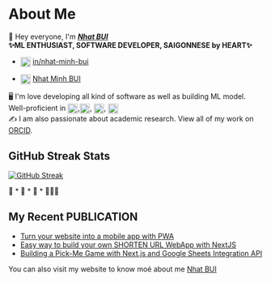 # About Me

👋 Hey everyone, I'm ***[Nhat BUI](https://portfolio-update-rho.vercel.app/)*** <br>
**✨ML ENTHUSIAST, SOFTWARE DEVELOPER, SAIGONNESE by HEART✨**

- <img align="center" src="https://encrypted-tbn0.gstatic.com/images?q=tbn:ANd9GcRQYTYe0ckRXlaTcdYC-zFm4lKeDL8OhcB0OiZkb3rJdUTotfm5nmVYoL__0g&s" title = "LinkedIN" alt="" height="20" /> [in/nhat-minh-bui](https://www.linkedin.com/in/nhat-minh-bui-9142561b7/) 


- <img align="center" src="https://upload.wikimedia.org/wikipedia/commons/0/06/ORCID_iD.svg" title = "ORCID" alt="" width="20" /> [Nhat Minh BUI](https://orcid.org/0009-0000-8532-7464)

🖥️ I'm love developing all kind of software as well as building ML model. <br>
Well-proficient in <img align="center" src="https://upload.wikimedia.org/wikipedia/commons/c/c3/Python-logo-notext.svg" title = "Python" alt="" width="20" />,<img align="center" src="https://cdn4.iconfinder.com/data/icons/logos-and-brands/512/181_Java_logo_logos-1024.png" title = "JAVA" alt="" width="20" />, <img align="center" src="https://upload.wikimedia.org/wikipedia/commons/thumb/1/18/ISO_C%2B%2B_Logo.svg/1822px-ISO_C%2B%2B_Logo.svg.png" title = "C/C++" alt="" width="20" />, <img align="center" src="https://upload.wikimedia.org/wikipedia/commons/c/c6/PyTorch_logo_black.svg" title ="PyTorch" alt="" height = "20"/>
<br>
✍️ I am also passionate about academic research. View all of my work on [ORCID](https://orcid.org/0009-0000-8532-7464).

## GitHub Streak Stats

[![GitHub Streak](https://github-readme-streak-stats.herokuapp.com?user=loanngo99&theme=merko&border_radius=10)](https://git.io/streak-stats) 

🚀 * 🚀 * 🚀 * 👩🏻‍🚀


## My Recent PUBLICATION

* [Turn your website into a mobile app with PWA](https://medium.com/p/5451838798cc)
* [Easy way to build your own SHORTEN URL WebApp with NextJS](https://medium.com/p/17ae9152a74f)
* [Building a Pick-Me Game with Next.js and Google Sheets Integration API](https://medium.com/p/0418b27a49b9)

You can also visit my website to know moẻ about me [Nhat BUI](https://portfolio-update-rho.vercel.app/)

